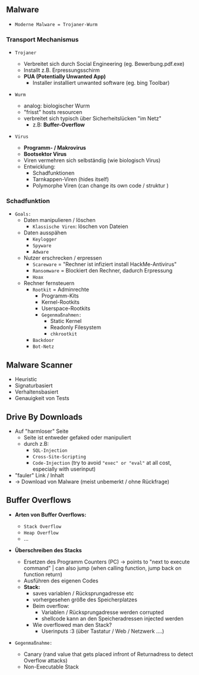 ## Malware
- `Moderne Malware = Trojaner-Wurm`

### Transport Mechanismus
- `Trojaner`
  - Verbreitet sich durch Social Engineering (eg. Bewerbung.pdf.exe)
  - Installt z.B. Erpressungsschirm
  - **PUA (Potentially Unwanted App)**
    - Installer installiert unwanted software (eg. bing Toolbar)
- `Wurm`
  - analog: biologischer Wurm
  - "frisst" hosts resourcen
  - verbreitet sich typisch über Sicherheitslücken "im Netz"
    - z.B: **Buffer-Overflow**

- `Virus`
  - **Programm- / Makrovirus**
  - **Bootsektor Virus**
  - Viren vermehren sich selbständig (wie biologisch Virus)
  - Entwicklung:
    - Schadfunktionen
    - Tarnkappen-Viren (hides itself)
    - Polymorphe Viren (can change its own code / struktur )
  
### Schadfunktion
- `Goals:`
  - Daten manipulieren / löschen
    - `Klassische Viren`: löschen von Dateien
  - Daten ausspähen
    - `Keylogger`
    - `Spyware`
    - `Adware`
  - Nutzer erschrecken / erpressen
    - `Scareware` = "Rechner ist infiziert install HackMe-Antivirus"
    - `Ransomware` = Blockiert den Rechner, dadurch Erpressung
    - `Hoax`
  - Rechner fernsteuern
    - `Rootkit` = Adminrechte
      - Programm-Kits
      - Kernel-Rootkits
      - Userspace-Rootkits
      - `Gegenmaßnahmen:`
        - Static Kernel
        - Readonly Filesystem
        - `chkrootkit`
    - `Backdoor`
    - `Bot-Netz`


## Malware Scanner
- Heuristic
- Signaturbasiert
- Verhaltensbasiert
- Genauigkeit von Tests


## Drive By Downloads
- Auf "harmloser" Seite
  - Seite ist entweder gefaked oder manipuliert
  - durch z.B:
    - `SQL-Injection`
    - `Cross-Site-Scripting`
    - `Code-Injection` (try to avoid `"exec" or "eval"` at all cost, especially with userinput)
- "fauler" Link / Inhalt
- -> Download von Malware (meist unbemerkt / ohne Rückfrage)

## Buffer Overflows
- **Arten von Buffer Overflows:**
  - `Stack Overflow`
  - `Heap Overflow`
  - ...

- **Überschreiben des Stacks**
  - Ersetzen des Programm Counters (PC) -> points to "next to execute command" | can also jump (when calling function, jump back on function return)
  - Ausführen des eigenen Codes
  - **Stack:**
    - saves variablen / Rücksprungadresse etc
    - vorhergesehen größe des Speicherplatzes
    - Beim overflow:
      - Variablen / Rücksprungadresse werden corrupted
      - shellcode kann an den Speicheradressen injected werden
    - Wie overflowed man den Stack?
      - Userinputs :3 (über Tastatur / Web / Netzwerk ....)

- `Gegenmaßnahme:`
  - Canary (rand value that gets placed infront of Returnadress to detect Overflow attacks)
  - Non-Executable Stack